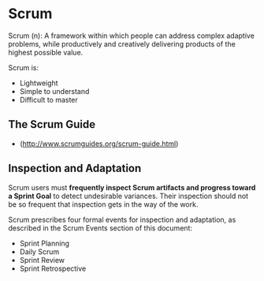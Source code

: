 # Scrum

Scrum (n): A framework within which people can address complex adaptive problems, while productively and creatively delivering products of the highest possible value.

Scrum is:
- Lightweight
- Simple to understand
- Difficult to master

## The Scrum Guide
- (http://www.scrumguides.org/scrum-guide.html)

## Inspection and Adaptation

Scrum users must **frequently inspect Scrum artifacts and progress toward a Sprint Goal** to detect undesirable variances. Their inspection should not be so frequent that inspection gets in the way of the work.

Scrum prescribes four formal events for inspection and adaptation, as described in the Scrum Events section of this document:
- Sprint Planning
- Daily Scrum
- Sprint Review
- Sprint Retrospective
